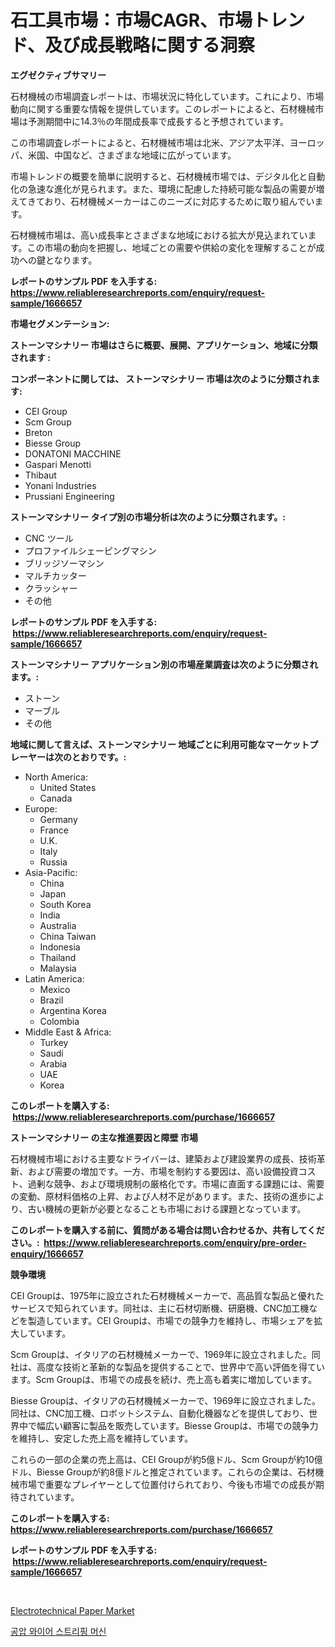 <p><h1>石工具市場：市場CAGR、市場トレンド、及び成長戦略に関する洞察</h1></p><p><strong>エグゼクティブサマリー</strong></p>
<p><p>石材機械の市場調査レポートは、市場状況に特化しています。これにより、市場動向に関する重要な情報を提供しています。このレポートによると、石材機械市場は予測期間中に14.3％の年間成長率で成長すると予想されています。</p><p>この市場調査レポートによると、石材機械市場は北米、アジア太平洋、ヨーロッパ、米国、中国など、さまざまな地域に広がっています。</p><p>市場トレンドの概要を簡単に説明すると、石材機械市場では、デジタル化と自動化の急速な進化が見られます。また、環境に配慮した持続可能な製品の需要が増えてきており、石材機械メーカーはこのニーズに対応するために取り組んでいます。</p><p>石材機械市場は、高い成長率とさまざまな地域における拡大が見込まれています。この市場の動向を把握し、地域ごとの需要や供給の変化を理解することが成功への鍵となります。</p></p>
<p><strong>レポートのサンプル PDF を入手する: <a href="https://www.reliableresearchreports.com/enquiry/request-sample/1666657">https://www.reliableresearchreports.com/enquiry/request-sample/1666657</a></strong></p>
<p><strong>市場セグメンテーション:</strong></p>
<p><strong> ストーンマシナリー 市場はさらに概要、展開、アプリケーション、地域に分類されます :</strong></p>
<p><strong>コンポーネントに関しては、 ストーンマシナリー 市場は次のように分類されます: &nbsp;</strong></p>
<p><ul><li>CEI Group</li><li>Scm Group</li><li>Breton</li><li>Biesse Group</li><li>DONATONI MACCHINE</li><li>Gaspari Menotti</li><li>Thibaut</li><li>Yonani Industries</li><li>Prussiani Engineering</li></ul></p>
<p><strong> ストーンマシナリー タイプ別の市場分析は次のように分類されます。:</strong></p>
<p><ul><li>CNC ツール</li><li>プロファイルシェーピングマシン</li><li>ブリッジソーマシン</li><li>マルチカッター</li><li>クラッシャー</li><li>その他</li></ul></p>
<p><strong>レポートのサンプル PDF を入手する: &nbsp;<a href="https://www.reliableresearchreports.com/enquiry/request-sample/1666657">https://www.reliableresearchreports.com/enquiry/request-sample/1666657</a></strong></p>
<p><strong> ストーンマシナリー アプリケーション別の市場産業調査は次のように分類されます。:</strong></p>
<p><ul><li>ストーン</li><li>マーブル</li><li>その他</li></ul></p>
<p><strong>地域に関して言えば、ストーンマシナリー 地域ごとに利用可能なマーケットプレーヤーは次のとおりです。:</strong></p>
<p><ul>
    <li>
        North America:
        <ul>
            <li>United States</li>
            <li>Canada</li>
        </ul>
    </li>
    <li>
        Europe:
        <ul>
            <li>Germany</li>
            <li>France</li>
            <li>U.K.</li>
            <li>Italy</li>
            <li>Russia</li>
        </ul>
    </li>
    <li>
        Asia-Pacific:
        <ul>
            <li>China</li>
            <li>Japan</li>
            <li>South Korea</li>
            <li>India</li>
            <li>Australia</li>
            <li>China Taiwan</li>
            <li>Indonesia</li>
            <li>Thailand</li>
            <li>Malaysia</li>
        </ul>
    </li>
    <li>
        Latin America:
        <ul>
            <li>Mexico</li>
            <li>Brazil</li>
            <li>Argentina Korea</li>
            <li>Colombia</li>
        </ul>
    </li>
    <li>
        Middle East & Africa:
        <ul>
            <li>Turkey</li>
            <li>Saudi</li>
            <li>Arabia</li>
            <li>UAE</li>
            <li>Korea</li>
        </ul>
    </li>
    </ul></p>
<p><strong>このレポートを購入する: &nbsp;<a href="https://www.reliableresearchreports.com/purchase/1666657">https://www.reliableresearchreports.com/purchase/1666657</a></strong></p>
<p><strong>ストーンマシナリー の主な推進要因と障壁 市場</strong></p>
<p><p>石材機械市場における主要なドライバーは、建築および建設業界の成長、技術革新、および需要の増加です。一方、市場を制約する要因は、高い設備投資コスト、過剰な競争、および環境規制の厳格化です。市場に直面する課題には、需要の変動、原材料価格の上昇、および人材不足があります。また、技術の進歩により、古い機械の更新が必要となることも市場における課題となっています。</p></p>
<p><strong>このレポートを購入する前に、質問がある場合は問い合わせるか、共有してください。:&nbsp; <a href="https://www.reliableresearchreports.com/enquiry/pre-order-enquiry/1666657">https://www.reliableresearchreports.com/enquiry/pre-order-enquiry/1666657</a></strong></p>
<p><strong>競争環境</strong></p>
<p><p>CEI Groupは、1975年に設立された石材機械メーカーで、高品質な製品と優れたサービスで知られています。同社は、主に石材切断機、研磨機、CNC加工機などを製造しています。CEI Groupは、市場での競争力を維持し、市場シェアを拡大しています。</p><p>Scm Groupは、イタリアの石材機械メーカーで、1969年に設立されました。同社は、高度な技術と革新的な製品を提供することで、世界中で高い評価を得ています。Scm Groupは、市場での成長を続け、売上高も着実に増加しています。</p><p>Biesse Groupは、イタリアの石材機械メーカーで、1969年に設立されました。同社は、CNC加工機、ロボットシステム、自動化機器などを提供しており、世界中で幅広い顧客に製品を販売しています。Biesse Groupは、市場での競争力を維持し、安定した売上高を維持しています。</p><p>これらの一部の企業の売上高は、CEI Groupが約5億ドル、Scm Groupが約10億ドル、Biesse Groupが約8億ドルと推定されています。これらの企業は、石材機械市場で重要なプレイヤーとして位置付けられており、今後も市場での成長が期待されています。</p></p>
<p><strong>このレポートを購入する: &nbsp; <a href="https://www.reliableresearchreports.com/purchase/1666657">https://www.reliableresearchreports.com/purchase/1666657</a></strong></p>
<p><strong>レポートのサンプル PDF を入手する: &nbsp;<a href="https://www.reliableresearchreports.com/enquiry/request-sample/1666657">https://www.reliableresearchreports.com/enquiry/request-sample/1666657</a></strong><strong></strong></p>
<p>&nbsp;</p>
<p><p><a href="https://five-trouble-98a.notion.site/Electrotechnical-Paper-Market-Size-Growth-and-Forecast-from-2024-2031-abacbb897718452da6d4489fca516546">Electrotechnical Paper Market</a></p><p><a href="https://github.com/wallacBahrtyinger567686/Market-Research-Report-List-1/blob/main/361328913202.md">공압 와이어 스트리핑 머신</a></p></p>